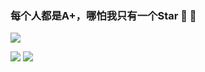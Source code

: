 ### 每个人都是A+，哪怕我只有一个Star 🤔 🤔

[![](https://img.shields.io/badge/MindMap-213123-148F77)](https://github.com/Three-Dimensional/Design-Templates)

<p align='justify'>
  <img src = "https://github-readme-stats.vercel.app/api?username=zxl7&count_private=true&show_icons=true&line_height=40">
  <img src = "https://github-readme-stats.vercel.app/api/top-langs/?username=zxl7">
</p>
